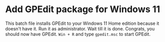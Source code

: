 # Add GPEdit package for Windows 11
This batch file installs GPEdit to your Windows 11 Home edition because it doesn't have it. Run it as administrator. Wait till it is done. Congrats, you should now have GPEdit.
`Win + R` and type `gpedit.msc` to start GPEdit.
